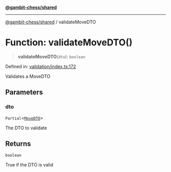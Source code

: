 [**@gambit-chess/shared**](../README.md)

***

[@gambit-chess/shared](../globals.md) / validateMoveDTO

# Function: validateMoveDTO()

> **validateMoveDTO**(`dto`): `boolean`

Defined in: [validation/index.ts:172](https://github.com/cango91/gambit-chess/blob/eb72863bad5303683d8e9d112378354ee1ab9ca6/shared/src/validation/index.ts#L172)

Validates a MoveDTO

## Parameters

### dto

`Partial`\<[`MoveDTO`](../interfaces/MoveDTO.md)\>

The DTO to validate

## Returns

`boolean`

True if the DTO is valid
